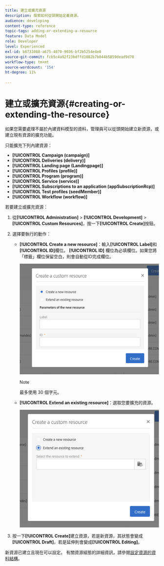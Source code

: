 ```yaml
---
title: 建立或擴充資源
description: 探索如何從頭開始定義資源。
audience: developing
content-type: reference
topic-tags: adding-or-extending-a-resource
feature: Data Model
role: Developer
level: Experienced
exl-id: b8731088-a675-4070-9036-bf2b5254e4e8
source-git-commit: fcb5c4a92f23bdffd1082b7b044b5859dead9d70
workflow-type: tm+mt
source-wordcount: '154'
ht-degree: 11%

---
```


# 建立或擴充資源{#creating-or-extending-the-resource}

如果您需要處理不屬於內建資料模型的資料，管理員可以從頭開始建立新資源，或建立現有資源的擴充功能。

只能擴充下列內建資源：

* **[!UICONTROL Campaign (campaign)]**
* **[!UICONTROL Deliveries (delivery)]**
* **[!UICONTROL Landing page (Landingpage)]**
* **[!UICONTROL Profiles (profile)]**
* **[!UICONTROL Program (program)]**
* **[!UICONTROL Service (service)]**
* **[!UICONTROL Subscriptions to an application (appSubscriptionRcp)]**
* **[!UICONTROL Test profiles (seedMember)]**
* **[!UICONTROL Workflow (workflow)]**

若要建立或擴充資源：

1. 從&#x200B;**[!UICONTROL Administration]** > **[!UICONTROL Development]** > **[!UICONTROL Custom Resources]**，按一下&#x200B;**[!UICONTROL Create]**&#x200B;按鈕。
1. 選擇要執行的動作：

   * **[!UICONTROL Create a new resource]**：輸入&#x200B;**[!UICONTROL Label]**&#x200B;和&#x200B;**[!UICONTROL ID]**&#x200B;欄位。 **[!UICONTROL ID]** 欄位為必填欄位。如果您將「標籤」欄位保留空白，則會自動從ID完成欄位。

     ![](assets/schema_extension_2.png)

     >[!NOTE]
     >
     >最多使用 30 個字元。

   * **[!UICONTROL Extend an existing resource]**：選取您要擴充的資源。

     ![](assets/schema_extension_10.png)

1. 按一下&#x200B;**[!UICONTROL Create]**&#x200B;建立資源，若是新資源，其狀態會變成&#x200B;**[!UICONTROL Draft]**，若是延伸則會變成&#x200B;**[!UICONTROL Editing]**。

新資源已建立且現在可以設定。 有關資源組態的詳細資訊，請參閱[設定資源的資料結構](../../developing/using/configuring-the-resource-s-data-structure.md)。
